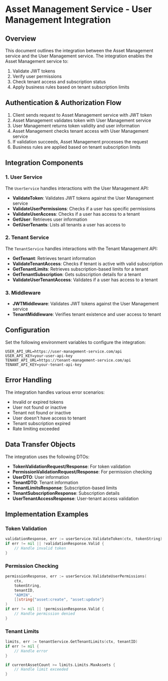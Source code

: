 # Asset Management Service - User Management Integration

## Overview

This document outlines the integration between the Asset Management service and the User Management service. The integration enables the Asset Management service to:

1. Validate JWT tokens
2. Verify user permissions
3. Check tenant access and subscription status
4. Apply business rules based on tenant subscription limits

## Authentication & Authorization Flow

1. Client sends request to Asset Management service with JWT token
2. Asset Management validates token with User Management service
3. User Management returns token validity and user information
4. Asset Management checks tenant access with User Management service
5. If validation succeeds, Asset Management processes the request
6. Business rules are applied based on tenant subscription limits

## Integration Components

### 1. User Service

The `UserService` handles interactions with the User Management API:

- **ValidateToken**: Validates JWT tokens against the User Management service
- **ValidateUserPermissions**: Checks if a user has specific permissions
- **ValidateUserAccess**: Checks if a user has access to a tenant
- **GetUser**: Retrieves user information
- **GetUserTenants**: Lists all tenants a user has access to

### 2. Tenant Service

The `TenantService` handles interactions with the Tenant Management API:

- **GetTenant**: Retrieves tenant information
- **ValidateTenantAccess**: Checks if tenant is active with valid subscription
- **GetTenantLimits**: Retrieves subscription-based limits for a tenant
- **GetTenantSubscription**: Gets subscription details for a tenant
- **ValidateUserTenantAccess**: Validates if a user has access to a tenant

### 3. Middleware

- **JWTMiddleware**: Validates JWT tokens against the User Management service
- **TenantMiddleware**: Verifies tenant existence and user access to tenant

## Configuration

Set the following environment variables to configure the integration:

```
USER_API_URL=https://user-management-service.com/api
USER_API_KEY=your-user-api-key
TENANT_API_URL=https://tenant-management-service.com/api
TENANT_API_KEY=your-tenant-api-key
```

## Error Handling

The integration handles various error scenarios:

- Invalid or expired tokens
- User not found or inactive
- Tenant not found or inactive
- User doesn't have access to tenant
- Tenant subscription expired
- Rate limiting exceeded

## Data Transfer Objects

The integration uses the following DTOs:

- **TokenValidationRequest/Response**: For token validation
- **PermissionValidationRequest/Response**: For permission checking
- **UserDTO**: User information
- **TenantDTO**: Tenant information
- **TenantLimitsResponse**: Subscription-based limits
- **TenantSubscriptionResponse**: Subscription details
- **UserTenantAccessResponse**: User-tenant access validation

## Implementation Examples

### Token Validation

```go
validationResponse, err := userService.ValidateToken(ctx, tokenString)
if err != nil || !validationResponse.Valid {
    // Handle invalid token
}
```

### Permission Checking

```go
permissionResponse, err := userService.ValidateUserPermissions(
    ctx, 
    tokenString, 
    tenantID, 
    "ADMIN", 
    []string{"asset:create", "asset:update"}
)
if err != nil || !permissionResponse.Valid {
    // Handle permission denied
}
```

### Tenant Limits

```go
limits, err := tenantService.GetTenantLimits(ctx, tenantID)
if err != nil {
    // Handle error
}

if currentAssetCount >= limits.Limits.MaxAssets {
    // Handle limit exceeded
}
```
